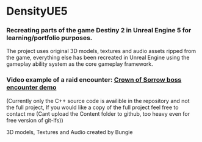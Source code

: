 # DensityUE5
### Recreating parts of the game Destiny 2 in Unreal Engine 5 for learning/portfolio purposes.

The project uses original 3D models, textures and audio assets ripped from the game, everything else has been recreated in Unreal Engine using the gameplay ability system as the core gameplay framework.


### Video example of a raid encounter: [Crown of Sorrow boss encounter demo](https://www.youtube.com/watch?v=UCIADd_qOoE)


(Currently only the C++ source code is availible in the repository and not the full project, If you would like a copy of the full project feel free to contact me (Cant upload the Content folder to github, too heavy even for free version of git-lfs))


3D models, Textures and Audio created by Bungie
